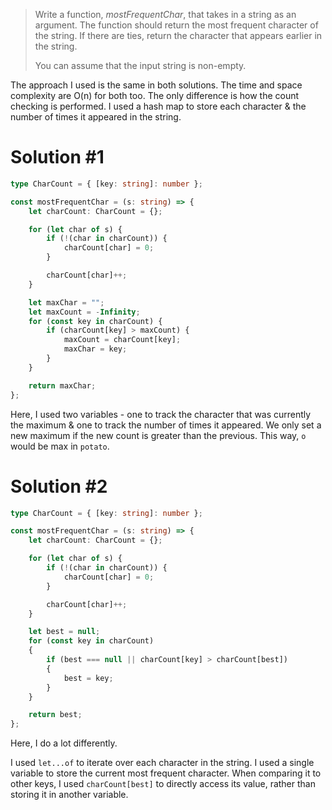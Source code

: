 > Write a function, _mostFrequentChar_, that takes in a string as an argument. The function should return the most frequent character of the string. If there are ties, return the character that appears earlier in the string.
> 
> You can assume that the input string is non-empty.

The approach I used is the same in both solutions. The time and space complexity are O(n) for both too. The only difference is how the count checking is performed.
I used a hash map to store each character & the number of times it appeared in the string.
# Solution #1
```ts
type CharCount = { [key: string]: number };

const mostFrequentChar = (s: string) => {
    let charCount: CharCount = {};

    for (let char of s) {
        if (!(char in charCount)) {
            charCount[char] = 0;
        }

        charCount[char]++;
    }

    let maxChar = "";
    let maxCount = -Infinity;
    for (const key in charCount) {
        if (charCount[key] > maxCount) {
            maxCount = charCount[key];
            maxChar = key;
        }
    }

    return maxChar;
};
```
Here, I used two variables - one to track the character that was currently the maximum & one to track the number of times it appeared. We only set a new maximum if the new count is greater than the previous. This way, `o` would be max in `potato`.
# Solution #2
```ts
type CharCount = { [key: string]: number };

const mostFrequentChar = (s: string) => {
    let charCount: CharCount = {};

    for (let char of s) {
        if (!(char in charCount)) {
            charCount[char] = 0;
        }

        charCount[char]++;
    }

    let best = null;
    for (const key in charCount)
    {
        if (best === null || charCount[key] > charCount[best])
        {
            best = key;
        }
    }

    return best;
};
```
Here, I do a lot differently.

I used `let...of` to iterate over each character in the string.
I used a single variable to store the current most frequent character. When comparing it to other keys, I used `charCount[best]` to directly access its value, rather than storing it in another variable.